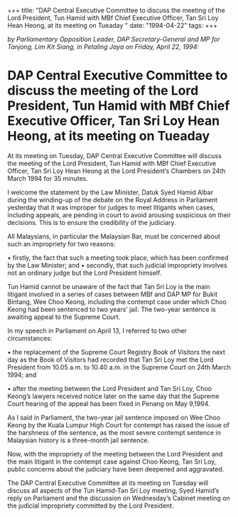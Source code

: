 +++ 
title: "DAP Central Executive Committee to discuss the meeting of the Lord President, Tun Hamid with MBf Chief Executive Officer, Tan Sri Loy Hean Heong, at its meeting on Tueaday "
date: "1994-04-22"
tags:
+++

_by Parliamentary Opposition Leader, DAP Secretary-General and MP for Tanjong, Lim Kit Siang, in Petaling Jaya on Friday, April 22, 1994:_

# DAP Central Executive Committee to discuss the meeting of the Lord President, Tun Hamid with MBf Chief Executive Officer, Tan Sri Loy Hean Heong, at its meeting on Tueaday 

At its meeting on Tuesday, DAP Central Executive Committee will discuss the meeting of the Lord President, Tun Hamid with MBf Chief Executive Officer, Tan Sri Loy Hean Heong at the Lord President’s Chambers on 24th March 1994 for 35 minutes.</u>

I welcome the statement by the Law Minister, Datuk Syed Hamid Albar during the winding-up of the debate on the Royal Address in Parliament yesterday that it was improper for judges to meet litigants when cases, including appeals, are pending in court to avoid arousing suspicious on their decisions. This is to ensure the credibility of the judiciary.

All Malaysians, in particular the Malaysian Bar, must be concerned about such an impropriety for two reasons:

•	firstly, the fact that such a meeting took place, which has been confirmed by the Law Minister; and
•	secondly, that such judicial impropriety involves not an ordinary judge but the Lord President himself.

Tun Hamid cannot be unaware of the fact that Tan Sri Loy is the main litigant involved in a series of cases between MBf and DAP MP for Bukit Bintang, Wee Choo Keong, including the contempt case under which Choo Keong had been sentenced to two years’ jail. The two-year sentence is awaiting appeal to the Supreme Court.

In my speech in Parliament on April 13, I referred to two other circumstances:

•	the replacement of the Supreme Court Registry Book of Visitors the next day as the Book of Visitors had recorded that Tan Sri Loy met the Lord President from 10.05 a.m. to 10.40 a.m. in the Supreme Court on 24th March 1994; and

•	after the meeting between the Lord President and Tan Sri Loy, Choo Keong’s lawyers received notice later on the same day that the Supreme Court hearing of the appeal has been fixed in Penang on May 9,1994.

As I said in Parliament, the two-year jail sentence imposed on Wee Choo Keong by the Kuala Lumpur High Court for contempt has raised the issue of the harshness of the sentence, as the most severe contempt sentence in Malaysian history is a three-month jail sentence.

Now, with the impropriety of the meeting between the Lord President and the main litigant in the contempt case against Choo Keong, Tan Sri Loy, public concerns about the judiciary have been deepened and aggravated.

The DAP Central Executive Committee at its meeting on Tuesday will discuss all aspects of the Tun Hamid-Tan Sri Loy meeting, Syed Hamid’s reply on Parliament and the discussion on Wednesday’s Cabinet meeting on the judicial impropriety committed by the Lord President.
 

